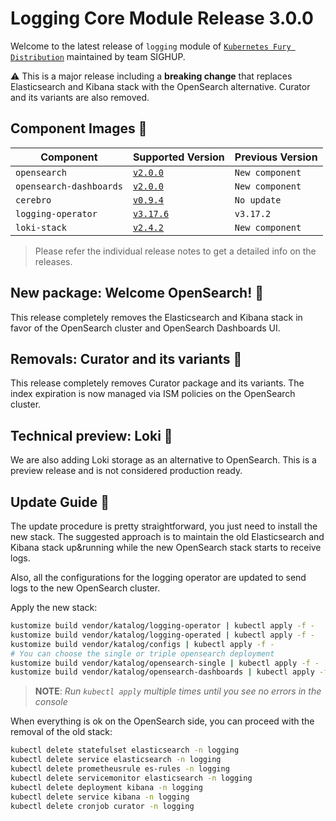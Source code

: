 # Logging Core Module Release 3.0.0

Welcome to the latest release of `logging` module of [`Kubernetes Fury
Distribution`](https://github.com/sighupio/fury-distribution) maintained by team
SIGHUP.

⚠️ This is a major release including a **breaking change** that replaces Elasticsearch and Kibana stack with the OpenSearch alternative.
Curator and its variants are also removed.

## Component Images 🚢

| Component                | Supported Version                                                                                      | Previous Version |
|--------------------------|--------------------------------------------------------------------------------------------------------|------------------|
| `opensearch`             | [`v2.0.0`](https://github.com/opensearch-project/OpenSearch/releases/tag/2.0.0)                        | `New component`  |
| `opensearch-dashboards`  | [`v2.0.0`](https://github.com/opensearch-project/OpenSearch-Dashboards/releases/tag/2.0.0)             | `New component`  |
| `cerebro`                | [`v0.9.4`](https://github.com/lmenezes/cerebro/releases/tag/v0.9.4)                                    | `No update`      |
| `logging-operator`       | [`v3.17.6`](https://github.com/banzaicloud/logging-operator/releases/tag/3.17.6)                       | `v3.17.2`        |
| `loki-stack`             | [`v2.4.2`](https://github.com/grafana/loki/releases/tag/v2.4.2)                                        | `New component`  |

> Please refer the individual release notes to get a detailed info on the
> releases.

## New package: Welcome OpenSearch! 📕

This release completely removes the Elasticsearch and Kibana stack in favor of the OpenSearch cluster and OpenSearch Dashboards UI.

## Removals: Curator and its variants 🚮

This release completely removes Curator package and its variants. The index expiration is now managed via ISM policies on the OpenSearch cluster.

## Technical preview: Loki 🔬

We are also adding Loki storage as an alternative to OpenSearch. This is a preview release and is not considered production ready.

## Update Guide 🦮

The update procedure is pretty straightforward, you just need to install the new stack.
The suggested approach is to maintain the old Elasticsearch and Kibana stack up&running while the new OpenSearch stack
starts to receive logs.

Also, all the configurations for the logging operator are updated to send logs to the new OpenSearch cluster.

Apply the new stack:

```bash
kustomize build vendor/katalog/logging-operator | kubectl apply -f -
kustomize build vendor/katalog/logging-operated | kubectl apply -f -
kustomize build vendor/katalog/configs | kubectl apply -f -
# You can choose the single or triple opensearch deployment
kustomize build vendor/katalog/opensearch-single | kubectl apply -f -
kustomize build vendor/katalog/opensearch-dashboards | kubectl apply -f -
```

> **NOTE**: *Run `kubectl apply` multiple times until you see no errors in the console*

When everything is ok on the OpenSearch side, you can proceed with the removal of the old stack:

```bash
kubectl delete statefulset elasticsearch -n logging
kubectl delete service elasticsearch -n logging
kubectl delete prometheusrule es-rules -n logging
kubectl delete servicemonitor elasticsearch -n logging
kubectl delete deployment kibana -n logging
kubectl delete service kibana -n logging
kubectl delete cronjob curator -n logging
```

<!-- Links -->








